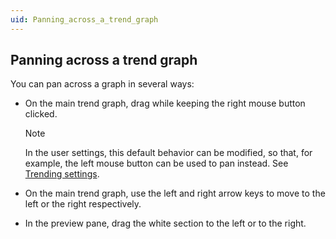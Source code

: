 ```yaml
---
uid: Panning_across_a_trend_graph
---
```


## Panning across a trend graph

You can pan across a graph in several ways:

- On the main trend graph, drag while keeping the right mouse button clicked.

    > [!NOTE]
    > In the user settings, this default behavior can be modified, so that, for example, the left mouse button can be used to pan instead. See [Trending settings](../../part_1/GettingStarted/User_settings.md#trending-settings).

- On the main trend graph, use the left and right arrow keys to move to the left or the right respectively.

- In the preview pane, drag the white section to the left or to the right.
